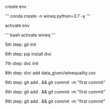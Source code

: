 create env

'''
conda create -n wineq python=3.7 -y
'''

activate env

''' bash
activate wineq
'''

5th step: git init

6th step: pip install dvc

7th step: dvc init

8th step: dvc add data_given/winequality.csv

9th step: git add . && git commit -m "first commit"

9th step: git add . && git commit -m "first commit"

9th step: git add . && git commit -m "first commit"